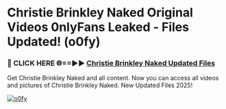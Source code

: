 # Christie Brinkley Naked Original Videos 0nlyFans Leaked - Files Updated! (o0fy)

<h3>🔴 CLICK HERE 🌐==►► <a href="https://tinyurl.com/yckcrads" rel="nofollow">Christie Brinkley Naked Updated Files</a></h3>

Get Christie Brinkley Naked and all content. Now you can access all videos and pictures of Christie Brinkley Naked. New Updated Files 2025!

[![o0fy](https://i.imgur.com/hpKpOFt.gif)](https://tinyurl.com/yckcrads)
